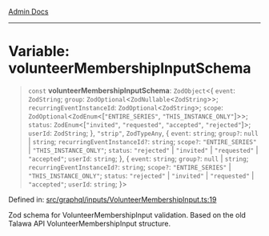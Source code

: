 [Admin Docs](/)

***

# Variable: volunteerMembershipInputSchema

> `const` **volunteerMembershipInputSchema**: `ZodObject`\<\{ `event`: `ZodString`; `group`: `ZodOptional`\<`ZodNullable`\<`ZodString`\>\>; `recurringEventInstanceId`: `ZodOptional`\<`ZodString`\>; `scope`: `ZodOptional`\<`ZodEnum`\<\[`"ENTIRE_SERIES"`, `"THIS_INSTANCE_ONLY"`\]\>\>; `status`: `ZodEnum`\<\[`"invited"`, `"requested"`, `"accepted"`, `"rejected"`\]\>; `userId`: `ZodString`; \}, `"strip"`, `ZodTypeAny`, \{ `event`: `string`; `group?`: `null` \| `string`; `recurringEventInstanceId?`: `string`; `scope?`: `"ENTIRE_SERIES"` \| `"THIS_INSTANCE_ONLY"`; `status`: `"rejected"` \| `"invited"` \| `"requested"` \| `"accepted"`; `userId`: `string`; \}, \{ `event`: `string`; `group?`: `null` \| `string`; `recurringEventInstanceId?`: `string`; `scope?`: `"ENTIRE_SERIES"` \| `"THIS_INSTANCE_ONLY"`; `status`: `"rejected"` \| `"invited"` \| `"requested"` \| `"accepted"`; `userId`: `string`; \}\>

Defined in: [src/graphql/inputs/VolunteerMembershipInput.ts:19](https://github.com/Sourya07/talawa-api/blob/583d62db9438de398bb9012a4a2617e2cb268b08/src/graphql/inputs/VolunteerMembershipInput.ts#L19)

Zod schema for VolunteerMembershipInput validation.
Based on the old Talawa API VolunteerMembershipInput structure.
